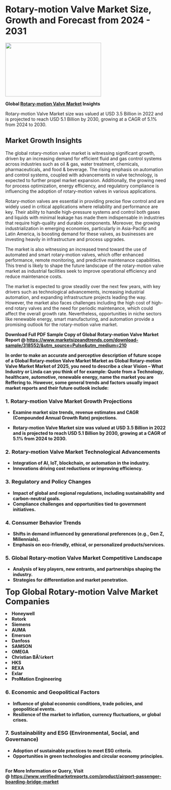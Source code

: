 <H1>Rotary-motion Valve Market Size, Growth and Forecast from 2024 - 2031</H1><img class="aligncenter size-medium wp-image-584254" src="https://thirdeyenews.in/wp-content/uploads/2024/09/Global-Market-Research-300x168.jpeg" alt="" width="300" height="168" /><p><strong>Global&nbsp;<a href="https://www.marketsizeandtrends.com/download-sample/318552/&amp;utm_source=Pulse&amp;utm_medium=210">Rotary-motion Valve Market</a> Insights</strong></p><p>Rotary-motion Valve Market size was valued at USD 3.5 Billion in 2022 and is projected to reach USD 5.1 Billion by 2030, growing at a CAGR of 5.1% from 2024 to 2030.</p><p><h2>Market Growth Insights</h2> <p>The global rotary-motion valve market is witnessing significant growth, driven by an increasing demand for efficient fluid and gas control systems across industries such as oil & gas, water treatment, chemicals, pharmaceuticals, and food & beverage. The rising emphasis on automation and control systems, coupled with advancements in valve technology, is expected to further propel market expansion. Additionally, the growing need for process optimization, energy efficiency, and regulatory compliance is influencing the adoption of rotary-motion valves in various applications.</p> <p><strong></strong></p> <p>Rotary-motion valves are essential in providing precise flow control and are widely used in critical applications where reliability and performance are key. Their ability to handle high-pressure systems and control both gases and liquids with minimal leakage has made them indispensable in industries that require high-quality and durable components. Moreover, the growing industrialization in emerging economies, particularly in Asia-Pacific and Latin America, is boosting demand for these valves, as businesses are investing heavily in infrastructure and process upgrades.</p> <p>The market is also witnessing an increased trend toward the use of automated and smart rotary-motion valves, which offer enhanced performance, remote monitoring, and predictive maintenance capabilities. This trend is likely to shape the future landscape of the rotary-motion valve market as industrial facilities seek to improve operational efficiency and reduce maintenance costs.</p> <p>The market is expected to grow steadily over the next few years, with key drivers such as technological advancements, increasing industrial automation, and expanding infrastructure projects leading the way. However, the market also faces challenges including the high cost of high-end rotary valves and the need for periodic maintenance, which could affect the overall growth rate. Nevertheless, opportunities in niche sectors like renewable energy, smart manufacturing, and automation provide a promising outlook for the rotary-motion valve market.</p> <p><strong></p><p><span class=""><strong>Download Full PDF Sample Copy of Global Rotary-motion Valve Market Report</strong> @ <a href="https://www.marketsizeandtrends.com/download-sample/318552/&amp;utm_source=Pulse&amp;utm_medium=210" target="_blank">https://www.marketsizeandtrends.com/download-sample/318552/&amp;utm_source=Pulse&amp;utm_medium=210</a></span></p><p>In order to make an accurate and perceptive description of future scope of a Global&nbsp;Rotary-motion Valve Market Market as Global&nbsp;Rotary-motion Valve Market Market of 2025, you need to describe a clear Vision &ndash; What Industry or Linda can you think of for example: Quote from a Technology, healthcare, automotive, renewable energy, name the market you are Reffering to. However, some general trends and factors usually impact market reports and their future outlook include:</p><h3>1.&nbsp;<strong>Rotary-motion Valve Market Growth Projections</strong></h3><ul><li>Examine market size trends, revenue estimates and CAGR (Compounded Annual Growth Rate) projections.</li><li><p>Rotary-motion Valve Market size was valued at USD 3.5 Billion in 2022 and is projected to reach USD 5.1 Billion by 2030, growing at a CAGR of 5.1% from 2024 to 2030.</p></li></ul><h3>2.&nbsp;<strong>Rotary-motion Valve Market Technological Advancements</strong></h3><ul><li>Integration of AI, IoT, blockchain, or automation in the industry.</li><li>Innovations driving cost reductions or improving efficiency.</li></ul><h3>3.&nbsp;<strong>Regulatory and Policy Changes</strong></h3><ul><li>Impact of global and regional regulations, including sustainability and carbon-neutral goals.</li><li>Compliance challenges and opportunities tied to government initiatives.</li></ul><h3>4.&nbsp;<strong>Consumer Behavior Trends</strong></h3><ul><li>Shifts in demand influenced by generational preferences (e.g., Gen Z, Millennials).</li><li>Emphasis on eco-friendly, ethical, or personalized products/services.</li></ul><h3>5.&nbsp;<strong>Global Rotary-motion Valve Market Competitive Landscape</strong></h3><ul><li>Analysis of key players, new entrants, and partnerships shaping the industry.</li><li>Strategies for differentiation and market penetration.</li></ul><p data-pm-slice="1 1 []"><span style="color: inherit; font-family: inherit; font-size: 25px;">Top Global Rotary-motion Valve Market Companies</span></p><div class="" data-test-id=""><p><li>Honeywell</li><li> Rotork</li><li> Siemens</li><li> AUMA</li><li> Emerson</li><li> Danfoss</li><li> SAMSON</li><li> OMEGA</li><li> Christian BÃ¼rkert</li><li> HKS</li><li> REXA</li><li> Exlar</li><li> ProMation Engineering</li></p></div><h3>6.&nbsp;<strong>Economic and Geopolitical Factors</strong></h3><ul><li>Influence of global economic conditions, trade policies, and geopolitical events.</li><li>Resilience of the market to inflation, currency fluctuations, or global crises.</li></ul><h3>7.&nbsp;<strong>Sustainability and ESG (Environmental, Social, and Governance)</strong></h3><ul><li>Adoption of sustainable practices to meet ESG criteria.</li><li>Opportunities in green technologies and circular economy principles.</li></ul><h2><strong style="font-size: 14px;">For More Information or Query, Visit @&nbsp;</strong><a style="background-color: #ffffff; font-size: 14px;" href="https://www.marketsizeandtrends.com/report/rotary-motion-valve-market/" target="_blank">https://www.verifiedmarketreports.com/product/airport-passenger-boarding-bridge-market</a></h2>
